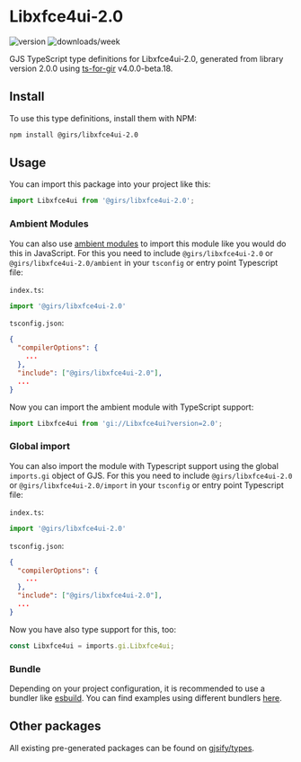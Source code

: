 
# Libxfce4ui-2.0

![version](https://img.shields.io/npm/v/@girs/libxfce4ui-2.0)
![downloads/week](https://img.shields.io/npm/dw/@girs/libxfce4ui-2.0)


GJS TypeScript type definitions for Libxfce4ui-2.0, generated from library version 2.0.0 using [ts-for-gir](https://github.com/gjsify/ts-for-gir) v4.0.0-beta.18.


## Install

To use this type definitions, install them with NPM:
```bash
npm install @girs/libxfce4ui-2.0
```

## Usage

You can import this package into your project like this:
```ts
import Libxfce4ui from '@girs/libxfce4ui-2.0';
```

### Ambient Modules

You can also use [ambient modules](https://github.com/gjsify/ts-for-gir/tree/main/packages/cli#ambient-modules) to import this module like you would do this in JavaScript.
For this you need to include `@girs/libxfce4ui-2.0` or `@girs/libxfce4ui-2.0/ambient` in your `tsconfig` or entry point Typescript file:

`index.ts`:
```ts
import '@girs/libxfce4ui-2.0'
```

`tsconfig.json`:
```json
{
  "compilerOptions": {
    ...
  },
  "include": ["@girs/libxfce4ui-2.0"],
  ...
}
```

Now you can import the ambient module with TypeScript support: 

```ts
import Libxfce4ui from 'gi://Libxfce4ui?version=2.0';
```

### Global import

You can also import the module with Typescript support using the global `imports.gi` object of GJS.
For this you need to include `@girs/libxfce4ui-2.0` or `@girs/libxfce4ui-2.0/import` in your `tsconfig` or entry point Typescript file:

`index.ts`:
```ts
import '@girs/libxfce4ui-2.0'
```

`tsconfig.json`:
```json
{
  "compilerOptions": {
    ...
  },
  "include": ["@girs/libxfce4ui-2.0"],
  ...
}
```

Now you have also type support for this, too:

```ts
const Libxfce4ui = imports.gi.Libxfce4ui;
```

### Bundle

Depending on your project configuration, it is recommended to use a bundler like [esbuild](https://esbuild.github.io/). You can find examples using different bundlers [here](https://github.com/gjsify/ts-for-gir/tree/main/examples).

## Other packages

All existing pre-generated packages can be found on [gjsify/types](https://github.com/gjsify/types).

